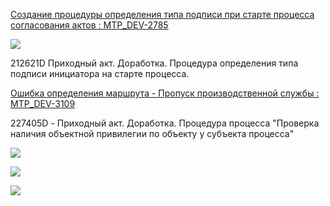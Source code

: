 [Создание процедуры определения типа подписи при старте процесса согласования актов : MTP_DEV-2785](https://yt.surgutneftegas.ru:4443/issue/MTP_DEV-2785)

![](Pasted%20image%2020250513083535.png)

212621D Приходный акт. Доработка. Процедура определения типа подписи инициатора на старте процесса.

[Ошибка определения маршрута - Пропуск производственной службы : MTP_DEV-3109](https://yt.surgutneftegas.ru:4443/issue/MTP_DEV-3109)

227405D - Приходный акт. Доработка. Процедура процесса "Проверка наличия объектной привилегии по объекту у субъекта процесса"

![](5JpJOURox7.png)

![](Pasted%20image%2020250619163941.png)

![](Pasted%20image%2020250701141431.png)

